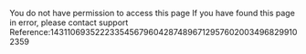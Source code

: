 You do not have permission to access this page If you have found this page in error, please contact support Reference:14311069352223354567960428748967129576020034968299102359